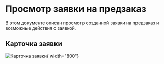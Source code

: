 # Просмотр заявки на предзаказ

В этом документе описан просмотр созданной заявки на предзаказ и возможные действия с заявкой.

## Карточка заявки

![Карточка заявки](_assets/hardware_order_card_short.png "Карточка заявки"){ width="800"}

